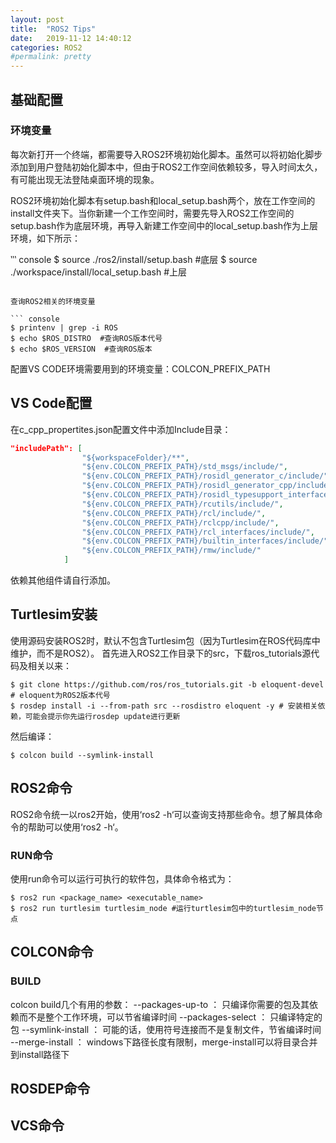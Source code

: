 ```yaml
---
layout: post
title:  "ROS2 Tips"
date:   2019-11-12 14:40:12
categories: ROS2
#permalink: pretty
---
```


## 基础配置

### 环境变量

每次新打开一个终端，都需要导入ROS2环境初始化脚本。虽然可以将初始化脚步添加到用户登陆初始化脚本中，但由于ROS2工作空间依赖较多，导入时间太久，有可能出现无法登陆桌面环境的现象。

ROS2环境初始化脚本有setup.bash和local_setup.bash两个，放在工作空间的install文件夹下。当你新建一个工作空间时，需要先导入ROS2工作空间的setup.bash作为底层环境，再导入新建工作空间中的local_setup.bash作为上层环境，如下所示：

‵‵‵ console
$ source ./ros2/install/setup.bash  #底层
$ source ./workspace/install/local_setup.bash #上层
```

查询ROS2相关的环境变量

``` console
$ printenv | grep -i ROS
$ echo $ROS_DISTRO  #查询ROS版本代号
$ echo $ROS_VERSION  #查询ROS版本
```

配置VS CODE环境需要用到的环境变量：COLCON_PREFIX_PATH

## VS Code配置

在c_cpp_propertites.json配置文件中添加Include目录：

``` json
"includePath": [
                "${workspaceFolder}/**",
                "${env.COLCON_PREFIX_PATH}/std_msgs/include/",
                "${env.COLCON_PREFIX_PATH}/rosidl_generator_c/include/",
                "${env.COLCON_PREFIX_PATH}/rosidl_generator_cpp/include/",
                "${env.COLCON_PREFIX_PATH}/rosidl_typesupport_interface/include/",
                "${env.COLCON_PREFIX_PATH}/rcutils/include/",
                "${env.COLCON_PREFIX_PATH}/rcl/include/",
                "${env.COLCON_PREFIX_PATH}/rclcpp/include/",
                "${env.COLCON_PREFIX_PATH}/rcl_interfaces/include/",
                "${env.COLCON_PREFIX_PATH}/builtin_interfaces/include/",
                "${env.COLCON_PREFIX_PATH}/rmw/include/"
            ]
```

依赖其他组件请自行添加。

## Turtlesim安装

使用源码安装ROS2时，默认不包含Turtlesim包（因为Turtlesim在ROS代码库中维护，而不是ROS2）。
首先进入ROS2工作目录下的src，下载ros_tutorials源代码及相关以来：

``` console
$ git clone https://github.com/ros/ros_tutorials.git -b eloquent-devel # eloquent为ROS2版本代号
$ rosdep install -i --from-path src --rosdistro eloquent -y # 安装相关依赖，可能会提示你先运行rosdep update进行更新
```

然后编译：

``` console
$ colcon build --symlink-install
```

## ROS2命令

ROS2命令统一以ros2开始，使用‘ros2 -h‘可以查询支持那些命令。想了解具体命令的帮助可以使用‘ros2 <command> -h‘。

### RUN命令

使用run命令可以运行可执行的软件包，具体命令格式为：

``` console
$ ros2 run <package_name> <executable_name>
$ ros2 run turtlesim turtlesim_node #运行turtlesim包中的turtlesim_node节点
```

## COLCON命令

### BUILD

colcon build几个有用的参数：
--packages-up-to <pkg name>： 只编译你需要的包及其依赖而不是整个工作环境，可以节省编译时间
--packages-select <pkg name>： 只编译特定的包
--symlink-install ： 可能的话，使用符号连接而不是复制文件，节省编译时间
--merge-install ： windows下路径长度有限制，merge-install可以将目录合并到install路径下

## ROSDEP命令

## VCS命令


